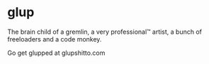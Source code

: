# glup

The brain child of a gremlin, a very professional™ artist, a bunch of freeloaders and a code monkey.

Go get glupped at glupshitto.com
